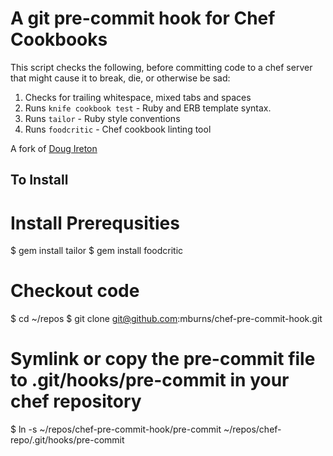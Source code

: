A git pre-commit hook for Chef Cookbooks
========================================

This script checks the following, before committing code to a chef server that might cause it to break, die, or otherwise be sad:

1. Checks for trailing whitespace, mixed tabs and spaces
2. Runs `knife cookbook test` - Ruby and ERB template syntax.
3. Runs `tailor` - Ruby style conventions
4. Runs `foodcritic` - Chef cookbook linting tool

A fork of [Doug Ireton](http://dougireton.com/blog/2012/12/10/creating-a-git-pre-commit-hook-for-chef-cookbooks/)

To Install
----------

# Install Prerequsities
$ gem install tailor
$ gem install foodcritic

# Checkout code
$ cd ~/repos
$ git clone git@github.com:mburns/chef-pre-commit-hook.git


# Symlink or copy the pre-commit file to .git/hooks/pre-commit in your chef repository
$ ln -s ~/repos/chef-pre-commit-hook/pre-commit ~/repos/chef-repo/.git/hooks/pre-commit


